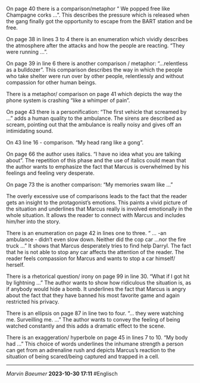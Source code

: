 On page 40 there is a comparison/metaphor “ We popped free like Champagne corks …”. This describes the pressure which is released when the gang finally got the opportunity to escape from the BART station and be free. 

On page 38 in lines 3 to 4 there is an enumeration which vividly describes the atmosphere after the attacks and how the people are reacting. “They were running …”.

On page 39 in line 6 there is another comparison / metaphor: “…relentless as a bulldozer”. This comparison describes the way in which the people who take shelter were run over by other people, relentlessly and without compassion for other human beings. 

There is a metaphor/ comparison on page 41 which depicts the way the phone system is crashing  “like a whimper of pain”. 

On page 43 there is a personification: “The first vehicle that screamed by …” adds a human quality to the ambulance. The sirens are described as scream, pointing out that the ambulance is really noisy and gives off an intimidating sound. 

On 43 line 16 - comparison. “My head rang like a gong”.
  
On page 66 the author uses italics. “I have no idea what you are talking about”. The repetition of this phase and the use of italics could mean that the author wants to emphasize the fact that Marcus is overwhelmed by his feelings and feeling very desperate. 

On page 73 the is another comparison: “My memories swam like …” 

The overly excessive use of comparisons leads to the fact that the reader gets an insight to the protagonist’s emotions. This paints a vivid picture of the situation and underlines that Marcus really is involved emotionally in the whole situation. 
It allows the reader to connect with Marcus and includes him/her into the story. 

There is an enumeration on page 42 in lines one to three. “ … -an ambulance - didn’t even slow down. Neither did the cop car …nor the fire truck …” 
It shows that Marcus desperately tries to find help Darryl. The fact that he is not able to stop any car affects the attention of the reader. The reader feels compassion for Marcus and wants to stop a car himself/ herself. 

There is a rhetorical question/ irony on page 99 in line 30. “What if I got hit by lightning …”
The author wants to show how ridiculous the situation is, as if anybody would hide a bomb. It underlines the fact that Marcus is angry about the fact that they have banned his most favorite game and again restricted his privacy. 

There is an ellipsis on page 87 in line two to four. “… they were watching me. Surveilling me. …” 
The author wants to convey the feeling of being watched constantly and this adds a dramatic effect to the scene. 

There is an exaggeration/ hyperbole on page 45 in lines 7 to 10. “My body had …” 
This choice of words underlines the inhumane strength a person can get from an adrenaline rush and depicts Marcus’s reaction to the situation of being scared/being captured and trapped in a cell. 

---
*Marvin Baeumer* **2023-10-30 17:11** #Englisch